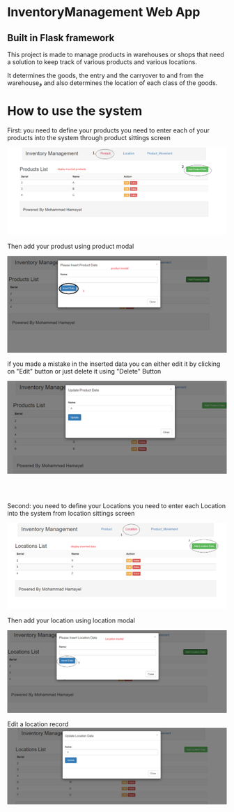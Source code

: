 # InventoryManagement  Web App 
 
<h2> Built in Flask framework  </h2>

This project is made to manage products in warehouses or shops that need a solution to keep track of various products and various locations.

It determines the goods, the entry and the carryover to and from the warehouseو and also determines the location of each class of the goods.

# How to use the system

First: you need to define your products
you need to enter each of your products into the system through product sittings screen

![alt text](https://github.com/mohammadhamayel/InventoryManagement/blob/master/github_images/ProductPage.PNG)

Then add your produst using product modal

![alt text](https://github.com/mohammadhamayel/InventoryManagement/blob/master/github_images/insertProduct.PNG)

if you made a mistake in the inserted data you can either edit it by clicking on "Edit" button or just delete it using "Delete" Button

![alt text](https://github.com/mohammadhamayel/InventoryManagement/blob/master/github_images/updateProduct.PNG)


<br/>
<br/>

Second: you need to define your Locations
you need to enter each Location into the system from location sittings screen

![alt text](https://github.com/mohammadhamayel/InventoryManagement/blob/master/github_images/LocationPsge.PNG)

Then add your location using location modal

![alt text](https://github.com/mohammadhamayel/InventoryManagement/blob/master/github_images/inseryLocation.PNG)

Edit a location record
![alt text](https://github.com/mohammadhamayel/InventoryManagement/blob/master/github_images/updateLocation.PNG)

